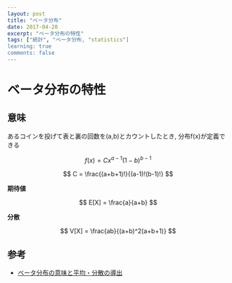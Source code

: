 ```yaml
---
layout: post
title: "ベータ分布"
date: 2017-04-20
excerpt: "ベータ分布の特性"
tags: ["統計", "ベータ分布, "statistics"]
learning: true
comments: false
---
```


# ベータ分布の特性

## 意味
あるコインを投げて表と裏の回数を(a,b)とカウントしたとき, 分布f(x)が定義できる


$$
f(x) = C x^{a-1}(1-b)^{b-1}
$$

$$
C = \frac{(a+b+1)!}{(a-1)!(b-1)!}
$$

**期待値**  

$$
E[X] = \frac{a}{a+b}
$$

**分散**  

$$
V[X] = \frac{ab}{(a+b)^2(a+b+1)}
$$

## 参考
 - [ベータ分布の意味と平均・分散の導出](https://manabitimes.jp/math/1267)
